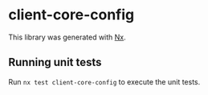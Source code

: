 # client-core-config

This library was generated with [Nx](https://nx.dev).

## Running unit tests

Run `nx test client-core-config` to execute the unit tests.
